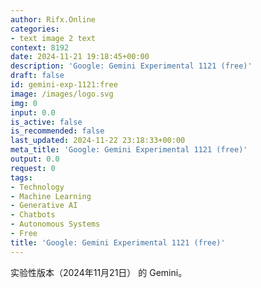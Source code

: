 ```yaml
---
author: Rifx.Online
categories:
- text image 2 text
context: 8192
date: 2024-11-21 19:18:45+00:00
description: 'Google: Gemini Experimental 1121 (free)'
draft: false
id: gemini-exp-1121:free
image: /images/logo.svg
img: 0
input: 0.0
is_active: false
is_recommended: false
last_updated: 2024-11-22 23:18:33+00:00
meta_title: 'Google: Gemini Experimental 1121 (free)'
output: 0.0
request: 0
tags:
- Technology
- Machine Learning
- Generative AI
- Chatbots
- Autonomous Systems
- Free
title: 'Google: Gemini Experimental 1121 (free)'
---
```




实验性版本（2024年11月21日） 的 Gemini。

